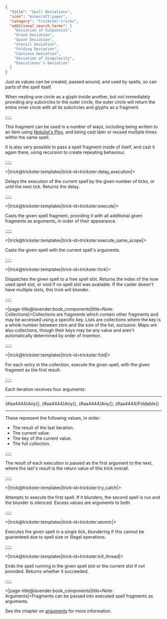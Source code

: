```json
{
  "title": "Spell Deviations",
  "icon": "minecraft:paper",
  "category": "trickster:tricks",
  "additional_search_terms": [
    "Deviation of Suspension",
    "Grand Deviation",
    "Quiet Deviation",
    "Utensil Deviation",
    "Folding Deviation",
    "Cautious Deviation",
    "Deviation of Singularity",
    "Executioner's Deviation"
  ]
}
```

Just as values can be created, passed around, and used by spells, so can parts of the spell itself.


When nesting one circle as a glyph inside another, 
but not immediately providing any subcircles to the outer circle, 
the outer circle will return the entire inner circle with all its subcircles and glyphs as a fragment.

;;;;;

This fragment can be used in a number of ways, including being written to an item using [Notulist's Ploy](^trickster:tricks/basic#4), 
and being cast later or reused multiple times within the same spell.


It is also very possible to pass a spell fragment inside of itself, and cast it again there, 
using recursion to create repeating behaviour.

;;;;;

<|trick@trickster:templates|trick-id=trickster:delay_execution|>

Delays the execution of the current spell by the given number of ticks, or until the next tick. 
Returns the delay.

;;;;;

<|trick@trickster:templates|trick-id=trickster:execute|>

Casts the given spell fragment, 
providing it with all additional given fragments as arguments, in order of their appearance.

;;;;;

<|trick@trickster:templates|trick-id=trickster:execute_same_scope|>

Casts the given spell with the current spell's arguments.

;;;;;

<|trick@trickster:templates|trick-id=trickster:fork|>

Dispatches the given spell to a free spell slot. Returns the index of the now used spell slot, or void if no spell slot was available.
If the caster doesn't have multiple slots, this trick will blunder.

;;;;;

<|page-title@lavender:book_components|title=Note: Collections|>Collections are fragments which contain other fragments and may be accessed using a specific key. 
Lists are collections where the key is a whole number between zero and the size of the list, exclusive. 
Maps are also collections, though their keys may be any value and aren't automatically determined by order of insertion.

;;;;;

<|trick@trickster:templates|trick-id=trickster:fold|>

For each entry in the collection, execute the given spell, with the given fragment as the first result.

;;;;;

Each iteration receives four arguments:

---

{#aa4444}Any{}, {#aa4444}Any{}, {#aa4444}Any{}, {#aa4444}Foldable{}

---

These represent the following values, in order:

- The result of the last iteration.
- The current value.
- The key of the current value.
- The full collection.

;;;;;

The result of each execution is passed as the first argument to the next, where the last's result is the return value of this trick overall.

;;;;;

<|trick@trickster:templates|trick-id=trickster:try_catch|>

Attempts to execute the first spell. If it blunders, the second spell is run and the blunder is silenced. Excess values are arguments to both.

;;;;;

<|trick@trickster:templates|trick-id=trickster:atomic|>

Executes the given spell in a single tick, blundering if this cannot be guaranteed due to spell size or illegal operations.

;;;;;

<|trick@trickster:templates|trick-id=trickster:kill_thread|>

Ends the spell running in the given spell slot or the current slot if not provided. Returns whether it succeeded.

;;;;;

<|page-title@lavender:book_components|title=Note: Arguments|>Fragments can be passed into executed spell fragments as arguments.


See the chapter on [arguments](^trickster:delusions_ingresses/arguments) for more information.

